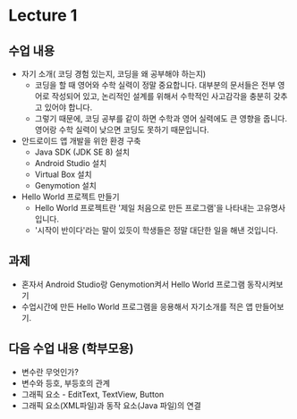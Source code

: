 # Lecture 1

## 수업 내용
- 자기 소개( 코딩 경험 있는지, 코딩을 왜 공부해야 하는지)
    - 코딩을 할 때 영어와 수학 실력이 정말 중요합니다. 대부분의 문서들은 전부 영어로 작성되어 있고, 논리적인 설계를 위해서 수학적인 사고감각을 충분히 갖추고 있어야 합니다.
    - 그렇기 때문에, 코딩 공부를 같이 하면 수학과 영어 실력에도 큰 영향을 줍니다. 영어랑 수학 실력이 낮으면 코딩도 못하기 때문입니다.
- 안드로이드 앱 개발을 위한 환경 구축
    - Java SDK (JDK SE 8) 설치
    - Android Studio 설치
    - Virtual Box 설치
    - Genymotion 설치
- Hello World 프로젝트 만들기
    - Hello World 프로젝트란 '제일 처음으로 만든 프로그램'을 나타내는 고유명사입니다.
    - '시작이 반이다'라는 말이 있듯이 학생들은 정말 대단한 일을 해낸 것입니다.

## 과제
- 혼자서 Android Studio랑 Genymotion켜서 Hello World 프로그램 동작시켜보기
- 수업시간에 만든 Hello World 프로그램을 응용해서 자기소개를 적은 앱 만들어보기. 

## 다음 수업 내용 (학부모용)
- 변수란 무엇인가?
- 변수와 등호, 부등호의 관계
- 그래픽 요소 - EditText, TextView, Button
- 그래픽 요소(XML파일)과 동작 요소(Java 파일)의 연결

